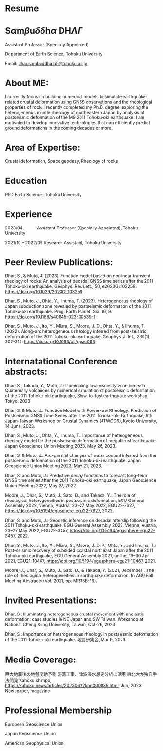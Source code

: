# Resume

# S$\alpha$m$\beta$u$\delta$$\delta$h$\alpha$ DH$\Lambda\Gamma$
Assistant Professor (Specially Appointed)

Department of Earth Science, Tohoku University

Email: dhar.sambuddha.b5@tohoku.ac.jp

# About ME: 
I currently focus on building numerical models to simulate earthquake-related crustal deformation using GNSS observations and the rheological properties of rock. I recently completed my Ph.D. degree, exploring the heterogeneous mantle rheology of northeastern Japan by analysis of postseismic deformation of the M9 2011 Tohoku-oki earthquake. I am motivated to develop innovative technologies that can efficiently predict ground deformations in the coming decades or more.

# Area of Expertise: 
Crustal deformation, Space geodesy, Rheology of rocks


# Education
PhD Earth Science, Tohoku University


# Experience
2023/04 –          Assistant Professor (Specially Appointed), Tohoku University

2021/10 – 2022/09  Research Assistant, Tohoku University


# Peer Review Publications: 

Dhar, S., & Muto, J. (2023). Function model based on nonlinear transient rheology of rocks: An analysis of decadal GNSS time series after the 2011 Tohoku-oki earthquake. Geophys. Res Lett., 50, e2023GL103259. https://doi.org/10.1029/2023GL103259

Dhar, S., Muto, J., Ohta, Y., Iinuma, T. (2023). Heterogeneous rheology of Japan subduction zone revealed by postseismic deformation of the 2011 Tohoku-oki earthquake. Prog. Earth Planet. Sci. 10, 9. https://doi.org/10.1186/s40645-023-00539-1

Dhar, S., Muto, J., Ito, Y., Miura, S., Moore, J. D., Ohta, Y., & Iinuma, T. (2022). Along-arc heterogeneous rheology inferred from post-seismic deformation of the 2011 Tohoku-oki earthquake. Geophys. J. Int., 230(1), 202-215. https://doi.org/10.1093/gji/ggac063


# Internatational Conference abstracts: 

Dhar, S., Takada, Y., Muto, J.: Illuminating low-viscosity zone beneath Quaternary volcanoes by numerical simulation of postseismic deformation of the 2011 Tohoku-oki earthquake, Slow-to-fast earthquake workshop, Tokyo. 2023

Dhar, S. & Muto, J.: Function Model with Power-law Rheology: Prediction of Postseismic GNSS Time Series after the 2011 Tohoku-oki Earthquake, 6th Japan-Taiwan Workshop on Crustal Dynamics (JTWCD6), Kyoto University, 14 June, 2023.

Dhar, S., Muto, J., Ohta, Y., Iinuma, T.: Importance of heterogeneous rheology model for the postseismic deformation of megathrust earthquake. Japan Geoscience Union Meeting 2023, May 26, 2023.

Dhar, S. & Muto, J.: Arc-parallel changes of water content inferred from the postseismic deformation of the 2011 Tohoku-oki earthquake. Japan Geoscience Union Meeting 2023, May 21, 2023.

Dhar, S. and Muto, J.: Predictive decay functions to forecast long-term GNSS time series after the 2011 Tohoku-oki earthquake, Japan Geoscience Union Meeting 2022, May 27, 2022

Moore, J., Dhar, S., Muto, J., Sato, D., and Takada, Y.: The role of rheological heterogeneities in postseismic deformation, EGU General Assembly 2022, Vienna, Austria, 23–27 May 2022, EGU22-7627, https://doi.org/10.5194/egusphere-egu22-7627, 2022.

Dhar, S. and Muto, J.: Geodetic inference on decadal afterslip following the 2011 Tohoku-oki earthquake, EGU General Assembly 2022, Vienna, Austria, 23–27 May 2022, EGU22-3457, https://doi.org/10.5194/egusphere-egu22-3457, 2022.

Dhar, S., Muto, J., Ito, Y., Miura, S., Moore, J. D. P., Ohta, Y., and Iinuma, T.: Post-seismic recovery of subsided coastal northeast Japan after the 2011 Tohoku-oki earthquake, EGU General Assembly 2021, online, 19–30 Apr 2021, EGU21-10467, https://doi.org/10.5194/egusphere-egu21-10467, 2021.

Moore, J., Dhar, S., Muto, J., Sato, D., & Takada, Y. (2021, December). The role of rheological heterogeneities in earthquake deformation. In AGU Fall Meeting Abstracts (Vol. 2021, pp. MR35B-16).

# Invited Presentations: 

Dhar, S.: Illuminating heterogeneous crustal movement with anelastic deformation: case studies in NE Japan and SW Taiwan. Workshop at National Cheng Kung University, Taiwan, Oct-26, 2023

Dhar, S.: Importance of heterogeneous rheology in postseismic deformation of the 2011 Tohoku-oki earthquake. 地震研集会, Mar 9, 2023.

# Media Coverage: 

巨大地震後の地盤変動予測 港湾工事、津波浸水想定分析に活用 東北大が独自手法開発 
Kahoku shimpo, https://kahoku.news/articles/20230622khn000039.html, Jun, 2023 Newspaper, magazine

# Professional Membership

European Geoscience Union

Japan Geoscience Union

American Geophysical Union

